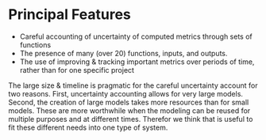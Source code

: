 # Principal Features
- Careful accounting of uncertainty of computed metrics through sets of functions
- The presence of many (over 20) functions, inputs, and outputs.
- The use of improving & tracking important metrics over periods of time, rather than for one specific project

The large size & timeline is pragmatic for the careful uncertainty account for two reasons.  First, uncertainty accounting allows for very large models.  Second, the creation of large models takes more resources than for small models.  These are more worthwhile when the modeling can be reused for multiple purposes and at different times. Therefor we think that is useful to fit these different needs into one type of system.
